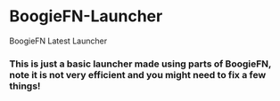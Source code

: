 # BoogieFN-Launcher
BoogieFN Latest Launcher

### This is just a basic launcher made using parts of BoogieFN, note it is not very efficient and you might need to fix a few things!
